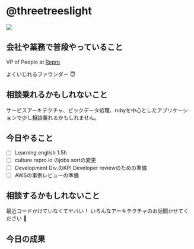 # @threetreeslight

![](https://avatars3.githubusercontent.com/u/1057490?s=100&v=4)

## 会社や業務で普段やっていること

VP of People at [Repro](https://repro.io)

よくいじれるファウンダー :innocent:

## 相談乗れるかもしれないこと

サービスアーキテクチャ、ビックデータ処理、rubyを中心としたアプリケーションで少し相談乗れるかもしれません。

## 今日やること

- [ ] Learning english 1.5h
- [ ] culture.repro.io のjobs sortの変更
- [ ] Development Div.のKPI Developer reviewのための準備
- [ ] AWSの事例レビューの準備

## 相談するかもしれないこと

最近コードかけていなくてヤバい！
いろんなアーキテクチャのお話聞かせてください :raising_hand:

## 今日の成果


